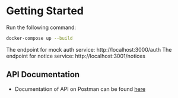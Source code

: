 # Getting Started

Run the following command:

```bash
docker-compose up --build
```

The endpoint for mock auth service: http://localhost:3000/auth
The endpoint for notice service: http://localhost:3001/notices

## API Documentation

- Documentation of API on Postman can be found [here](https://app.getpostman.com/join-team?invite_code=05281cc9adbd72a1b499b664fabf9289&target_code=16b2c480e12d763bffb7c6055fa9872a)
